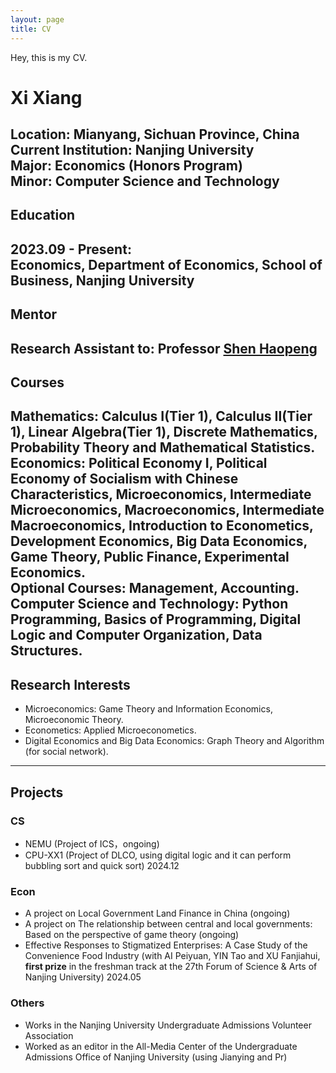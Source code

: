 ```yaml
---
layout: page
title: CV
---
```

Hey, this is my CV.

# Xi Xiang
**Location:** Mianyang, Sichuan Province, China  
**Current Institution:** Nanjing University  
**Major:** Economics (Honors Program)  
**Minor:** Computer Science and Technology  
---
## Education
**2023.09 - Present:**  
Economics, Department of Economics, School of Business, Nanjing University  
---
## Mentor

Research Assistant to: Professor [Shen Haopeng](https://nubs.nju.edu.cn/shp%C2%A0/list.htm)
---
## Courses
**Mathematics:**  Calculus Ⅰ(Tier 1), Calculus Ⅱ(Tier 1), Linear Algebra(Tier 1), Discrete Mathematics, Probability Theory and Mathematical Statistics.  
**Economics:**  Political Economy Ⅰ, Political Economy of Socialism with Chinese Characteristics, Microeconomics, Intermediate Microeconomics, Macroeconomics, Intermediate Macroeconomics, Introduction to Econometics, Development Economics, Big Data Economics, Game Theory, Public Finance, Experimental Economics.  
**Optional Courses**: Management, Accounting.   
**Computer Science and Technology:**  Python Programming, Basics of Programming,  Digital Logic and Computer Organization, Data Structures.  
---
## Research Interests
- Microeconomics: Game Theory and Information Economics, Microeconomic Theory.  
- Econometics: Applied Microeconometics.  
- Digital Economics and Big Data Economics: Graph Theory and Algorithm (for social network).
    
---
##  Projects
### CS
- NEMU (Project of ICS，ongoing)   
- CPU-XX1 (Project of DLCO, using digital logic and it can perform bubbling sort and quick sort) 2024.12  
### Econ
- A project on Local Government Land Finance in China (ongoing)  
- A project on The relationship between central and local governments: Based on the perspective of game theory (ongoing)  
- Effective Responses to Stigmatized Enterprises: A Case Study of the Convenience Food Industry (with AI Peiyuan, YIN Tao and XU Fanjiahui, **first prize** in the freshman track at the 27th Forum of Science & Arts of Nanjing University) 2024.05  
### Others
- Works in the Nanjing University Undergraduate Admissions Volunteer Association
- Worked as an editor in the All-Media Center of the Undergraduate Admissions Office of Nanjing University (using Jianying and Pr)
